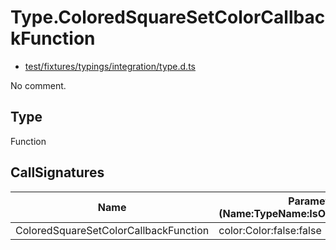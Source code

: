 # Type.ColoredSquareSetColorCallbackFunction

* [test/fixtures/typings/integration/type.d.ts](/test/fixtures/typings/integration/type.d.ts#L43)

No comment.

## Type

Function

## CallSignatures

Name|Parameters (Name:TypeName:IsOptional:IsVariadic)|ReturnTypeName|TypePredicate|Comment
---|---|---|---|---
ColoredSquareSetColorCallbackFunction|color:Color:false:false |void||
